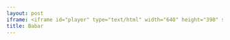 ```yaml
---
layout: post
iframe: <iframe id="player" type="text/html" width="640" height="390" src="http://www.youtube.com/embed/bVdN954oCX8?enablejsapi=1&origin=http://example.com&autohide=1&autoplay=1&rel=0" frameborder="0"></iframe>
title: Babar
---
```

